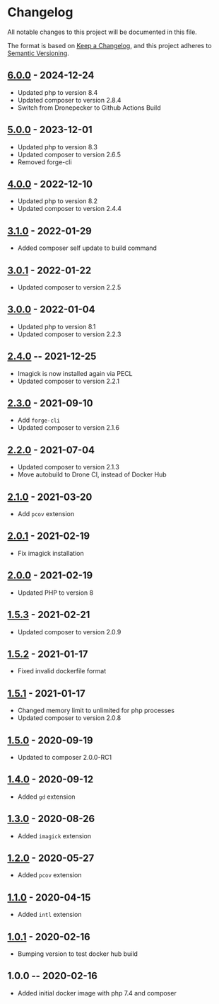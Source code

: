 # Changelog
All notable changes to this project will be documented in this file.

The format is based on [Keep a Changelog](https://keepachangelog.com/en/1.0.0/),
and this project adheres to [Semantic Versioning](https://semver.org/spec/v2.0.0.html).

## [6.0.0] - 2024-12-24
- Updated php to version 8.4
- Updated composer to version 2.8.4
- Switch from Dronepecker to Github Actions Build

## [5.0.0] - 2023-12-01
- Updated php to version 8.3
- Updated composer to version 2.6.5
- Removed forge-cli

## [4.0.0] - 2022-12-10
- Updated php to version 8.2
- Updated composer to version 2.4.4

## [3.1.0] - 2022-01-29
- Added composer self update to build command

## [3.0.1] - 2022-01-22
- Updated composer to version 2.2.5

## [3.0.0] - 2022-01-04
- Updated php to version 8.1
- Updated composer to version 2.2.3

## [2.4.0] -- 2021-12-25
- Imagick is now installed again via PECL
- Updated composer to version 2.2.1

## [2.3.0] - 2021-09-10
- Add `forge-cli`
- Updated composer to version 2.1.6

## [2.2.0] - 2021-07-04
- Updated composer to version 2.1.3
- Move autobuild to Drone CI, instead of Docker Hub

## [2.1.0] - 2021-03-20
- Add `pcov` extension

## [2.0.1] - 2021-02-19
- Fix imagick installation

## [2.0.0] - 2021-02-19
- Updated PHP to version 8

## [1.5.3] - 2021-02-21
- Updated composer to version 2.0.9

## [1.5.2] - 2021-01-17
- Fixed invalid dockerfile format

## [1.5.1] - 2021-01-17
- Changed memory limit to unlimited for php processes
- Updated composer to version 2.0.8

## [1.5.0] - 2020-09-19
- Updated to composer 2.0.0-RC1

## [1.4.0] - 2020-09-12
- Added `gd` extension

## [1.3.0] - 2020-08-26
- Added `imagick` extension

## [1.2.0] - 2020-05-27
- Added `pcov` extension

## [1.1.0] - 2020-04-15
- Added `intl` extension

## [1.0.1] - 2020-02-16
- Bumping version to test docker hub build

## 1.0.0 -- 2020-02-16
- Added initial docker image with php 7.4 and composer

[6.0.0]: https://github.com/jkniest/docker-testing-php/compare/5.0.0...6.0.0
[5.0.0]: https://github.com/jkniest/docker-testing-php/compare/4.0.0...5.0.0
[4.0.0]: https://github.com/jkniest/docker-testing-php/compare/3.1.0...4.0.0
[3.1.0]: https://github.com/jkniest/docker-testing-php/compare/3.0.1...3.1.0
[3.0.1]: https://github.com/jkniest/docker-testing-php/compare/3.0.0...3.0.1
[3.0.0]: https://github.com/jkniest/docker-testing-php/compare/2.4.0...3.0.0
[2.4.0]: https://github.com/jkniest/docker-testing-php/compare/2.3.0...2.4.0
[2.3.0]: https://github.com/jkniest/docker-testing-php/compare/2.2.0...2.3.0
[2.2.0]: https://github.com/jkniest/docker-testing-php/compare/2.1.0...2.2.0
[2.1.0]: https://github.com/jkniest/docker-testing-php/compare/2.0.1...2.1.0
[2.0.1]: https://github.com/jkniest/docker-testing-php/compare/2.0.0...2.0.1
[2.0.0]: https://github.com/jkniest/docker-testing-php/compare/1.5.3...2.0.0
[1.5.3]: https://github.com/jkniest/docker-testing-php/compare/1.5.2...1.5.3
[1.5.2]: https://github.com/jkniest/docker-testing-php/compare/1.5.1...1.5.2
[1.5.1]: https://github.com/jkniest/docker-testing-php/compare/1.5.0...1.5.1
[1.5.0]: https://github.com/jkniest/docker-testing-php/compare/1.4.0...1.5.0
[1.4.0]: https://github.com/jkniest/docker-testing-php/compare/1.3.0...1.4.0
[1.3.0]: https://github.com/jkniest/docker-testing-php/compare/1.2.0...1.3.0
[1.2.0]: https://github.com/jkniest/docker-testing-php/compare/1.1.0...1.2.0
[1.1.0]: https://github.com/jkniest/docker-testing-php/compare/1.0.1...1.1.0
[1.0.1]: https://github.com/jkniest/docker-testing-php/compare/1.0.0...1.0.1
